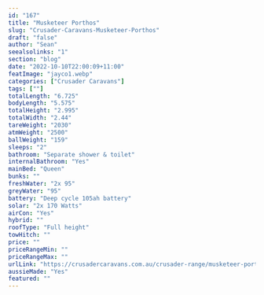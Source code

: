 ```yaml
---
id: "167"
title: "Musketeer Porthos"
slug: "Crusader-Caravans-Musketeer-Porthos"
draft: "false"
author: "Sean"
seealsolinks: "1"
section: "blog"
date: "2022-10-10T22:00:09+11:00"
featImage: "jayco1.webp"
categories: ["Crusader Caravans"]
tags: [""]
totalLength: "6.725"
bodyLength: "5.575"
totalHeight: "2.995"
totalWidth: "2.44"
tareWeight: "2030"
atmWeight: "2500"
ballWeight: "159"
sleeps: "2"
bathroom: "Separate shower & toilet"
internalBathroom: "Yes"
mainBed: "Queen"
bunks: ""
freshWater: "2x 95"
greyWater: "95"
battery: "Deep cycle 105ah battery"
solar: "2x 170 Watts"
airCon: "Yes"
hybrid: ""
roofType: "Full height"
towHitch: ""
price: ""
priceRangeMin: ""
priceRangeMax: ""
urlLink: "https://crusadercaravans.com.au/crusader-range/musketeer-porthos/"
aussieMade: "Yes"
featured: ""
---
```

